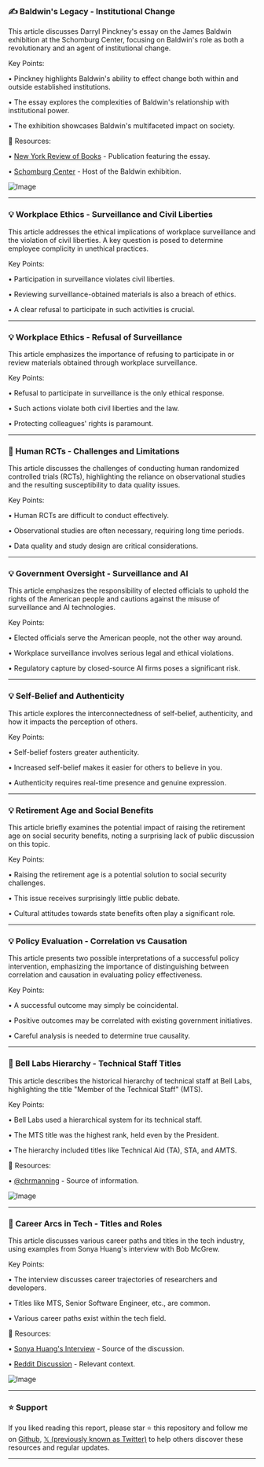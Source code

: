 ### ✍️ Baldwin's Legacy - Institutional Change

This article discusses Darryl Pinckney's essay on the James Baldwin exhibition at the Schomburg Center, focusing on Baldwin's role as both a revolutionary and an agent of institutional change.

Key Points:

•  Pinckney highlights Baldwin's ability to effect change both within and outside established institutions.


•  The essay explores the complexities of Baldwin's relationship with institutional power.


• The exhibition showcases Baldwin's multifaceted impact on society.


🔗 Resources:

• [New York Review of Books](https://x.com/nybooks) -  Publication featuring the essay.

• [Schomburg Center](https://x.com/SchomburgCenter) -  Host of the Baldwin exhibition.

![Image](https://pbs.twimg.com/media/GgJGtXAWoAANyea?format=jpg&name=medium)


---
### 💡 Workplace Ethics - Surveillance and Civil Liberties

This article addresses the ethical implications of workplace surveillance and the violation of civil liberties.  A key question is posed to determine employee complicity in unethical practices.

Key Points:

• Participation in surveillance violates civil liberties.


• Reviewing surveillance-obtained materials is also a breach of ethics.


•  A clear refusal to participate in such activities is crucial.



---
### 💡 Workplace Ethics - Refusal of Surveillance

This article emphasizes the importance of refusing to participate in or review materials obtained through workplace surveillance.

Key Points:

•  Refusal to participate in surveillance is the only ethical response.


•  Such actions violate both civil liberties and the law.


•  Protecting colleagues' rights is paramount.


---
### 🤖  Human RCTs - Challenges and Limitations

This article discusses the challenges of conducting human randomized controlled trials (RCTs), highlighting the reliance on observational studies and the resulting susceptibility to data quality issues.

Key Points:

• Human RCTs are difficult to conduct effectively.


• Observational studies are often necessary, requiring long time periods.


• Data quality and study design are critical considerations.


---
### 💡 Government Oversight - Surveillance and AI

This article emphasizes the responsibility of elected officials to uphold the rights of the American people and cautions against the misuse of surveillance and AI technologies.

Key Points:

•  Elected officials serve the American people, not the other way around.


•  Workplace surveillance involves serious legal and ethical violations.


•  Regulatory capture by closed-source AI firms poses a significant risk.


---
### 💡 Self-Belief and Authenticity

This article explores the interconnectedness of self-belief, authenticity, and how it impacts the perception of others.

Key Points:

• Self-belief fosters greater authenticity.


•  Increased self-belief makes it easier for others to believe in you.


•  Authenticity requires real-time presence and genuine expression.



---
### 💡 Retirement Age and Social Benefits

This article briefly examines the potential impact of raising the retirement age on social security benefits, noting a surprising lack of public discussion on this topic.

Key Points:


• Raising the retirement age is a potential solution to social security challenges.


• This issue receives surprisingly little public debate.


•  Cultural attitudes towards state benefits often play a significant role.


---
### 💡 Policy Evaluation - Correlation vs Causation

This article presents two possible interpretations of a successful policy intervention, emphasizing the importance of distinguishing between correlation and causation in evaluating policy effectiveness.

Key Points:

• A successful outcome may simply be coincidental.


• Positive outcomes may be correlated with existing government initiatives.


• Careful analysis is needed to determine true causality.



---
### 🤖 Bell Labs Hierarchy - Technical Staff Titles

This article describes the historical hierarchy of technical staff at Bell Labs, highlighting the title "Member of the Technical Staff" (MTS).

Key Points:

• Bell Labs used a hierarchical system for its technical staff.


• The MTS title was the highest rank, held even by the President.


• The hierarchy included titles like Technical Aid (TA), STA, and AMTS.


🔗 Resources:

• [@chrmanning](https://x.com/chrmanning) - Source of information.

![Image](https://pbs.twimg.com/media/Gt0JMaEWoAATl7f?format=png&name=small)


---
### 🤖 Career Arcs in Tech - Titles and Roles

This article discusses various career paths and titles in the tech industry, using examples from Sonya Huang's interview with Bob McGrew.

Key Points:

• The interview discusses career trajectories of researchers and developers.


•  Titles like MTS, Senior Software Engineer, etc., are common.


•  Various career paths exist within the tech field.


🔗 Resources:

• [Sonya Huang's Interview](https://x.com/sonyatweetybird/status/1935040730537541763) -  Source of the discussion.

• [Reddit Discussion](https://reddit.com/r/cscareerquestions/comments/7j6z4f/member_of_technical_staff_ive_seen_this_title_for/) - Relevant context.

![Image](https://pbs.twimg.com/amplify_video_thumb/1935038427076116484/img/saqsJo7kzDkJaZad.jpg)


---

### ⭐️ Support

If you liked reading this report, please star ⭐️ this repository and follow me on [Github](https://github.com/Drix10), [𝕏 (previously known as Twitter)](https://x.com/DRIX_10_) to help others discover these resources and regular updates.

---